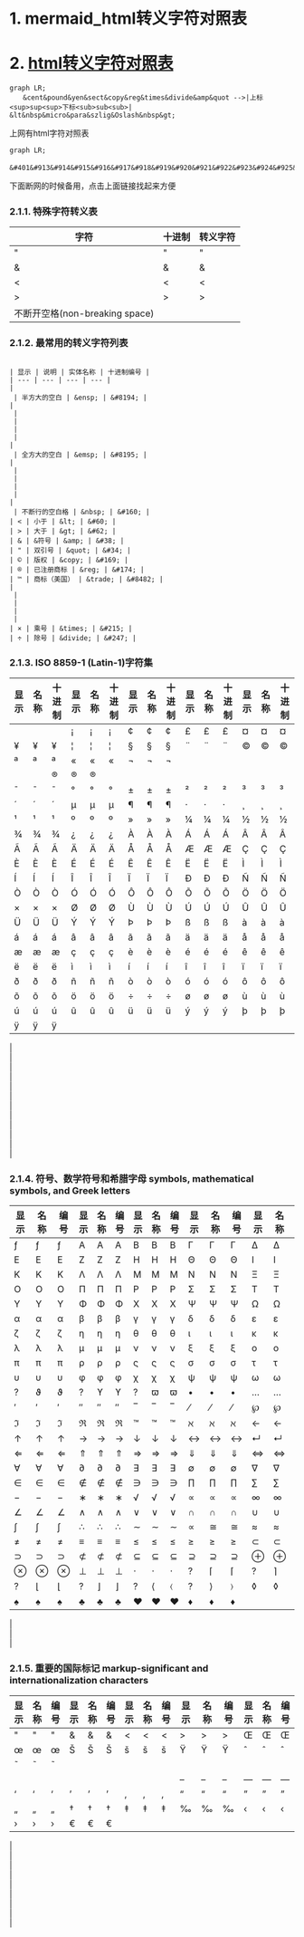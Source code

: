 # 1. mermaid_html转义字符对照表













# 2. [html转义字符对照表](https://www.e-learn.cn/tools/html-escape)

```mermaid
graph LR;
　　&cent&pound&yen&sect&copy&reg&times&divide&amp&quot -->|上标<sup>sup<sup>下标<sub>sub<sub>| &lt&nbsp&micro&para&szlig&Oslash&nbsp&gt;
```
上网有html字符对照表

```mermaid
graph LR;
　　&#401&#913&#914&#915&#916&#917&#918&#919&#920&#921&#922&#923&#924&#925&#926&#927&#928&#929&#930&#931&#932&#934&#935&#936&#937&#938&#939&#940&#941&#942&#943&#944&#945&#946&#947&#948&#949&#950&#951&#952&#953&#954&#955&#956&#957&#958&#959&#960
```


下面断网的时候备用，点击上面链接找起来方便

### 2.1.1. 特殊字符转义表

| 字符 | 十进制 | 转义字符 |
| --- | --- | --- |
| " | &#34; | &quot; |
| & | &#38; | &amp; |
| < | &#60; | &lt; |
| > | &#62; | &gt; |
| 不断开空格(non-breaking space) | &#160; | &nbsp; |

### 2.1.2. 最常用的转义字符列表
```

| 显示 | 说明 | 实体名称 | 十进制编号 |
| --- | --- | --- | --- |
|   
 | 半方大的空白 | &ensp; | &#8194; |
|   
 |   
 |   
 |   
 |
|   
 | 全方大的空白 | &emsp; | &#8195; |
|   
 |   
 |   
 |   
 |
|   
 | 不断行的空白格 | &nbsp; | &#160; |
| < | 小于 | &lt; | &#60; |
| > | 大于 | &gt; | &#62; |
| & | &符号 | &amp; | &#38; |
| " | 双引号 | &quot; | &#34; |
| © | 版权 | &copy; | &#169; |
| ® | 已注册商标 | &reg; | &#174; |
| ™ | 商标（美国） | &trade; | &#8482; |
|   
 |   
 |   
 |   
 |
| × | 乘号 | &times; | &#215; |
| ÷ | 除号 | &divide; | &#247; |
```

### 2.1.3. ISO 8859-1 (Latin-1)字符集

| 显示 | 名称 | 十进制 | 显示 | 名称 | 十进制 | 显示 | 名称 | 十进制 | 显示 | 名称 | 十进制 | 显示 | 名称 | 十进制 |
| --- | --- | --- | --- | --- | --- | --- | --- | --- | --- | --- | --- | --- | --- | --- |
|   | &nbsp; | &#160; | ¡ | &iexcl; | &#161; | ¢ | &cent; | &#162; | £ | &pound; | &#163; | ¤ | &curren; | &#164; |
| ¥ | &yen; | &#165; | ¦ | &brvbar; | &#166; | § | &sect; | &#167; | ¨ | &uml; | &#168; | © | &copy; | &#169; |
| ª | &ordf; | &#170; | « | &laquo; | &#171; | ¬ | &not; | &#172; |   
 | &shy; | &#173; | ® | &reg; | &#174; |
| ¯ | &macr; | &#175; | ° | &deg; | &#176; | ± | &plusmn; | &#177; | ² | &sup2; | &#178; | ³ | &sup3; | &#179; |
| ´ | &acute; | &#180; | µ | &micro; | &#181; | ¶ | &para; | &#182; | · | &middot; | &#183; | ¸ | &cedil; | &#184; |
| ¹ | &sup1; | &#185; | º | &ordm; | &#186; | » | &raquo; | &#187; | ¼ | &frac14; | &#188; | ½ | &frac12; | &#189; |
| ¾ | &frac34; | &#190; | ¿ | &iquest; | &#191; | À | &Agrave; | &#192; | Á | &Aacute; | &#193; | Â | &Acirc; | &#194; |
| Ã | &Atilde; | &#195; | Ä | &Auml; | &#196; | Å | &Aring; | &#197; | Æ | &AElig; | &#198; | Ç | &Ccedil; | &#199; |
| È | &Egrave; | &#200; | É | &Eacute; | &#201; | Ê | &Ecirc; | &#202; | Ë | &Euml; | &#203; | Ì | &Igrave; | &#204; |
| Í | &Iacute; | &#205; | Î | &Icirc; | &#206; | Ï | &Iuml; | &#207; | Ð | &ETH; | &#208; | Ñ | &Ntilde; | &#209; |
| Ò | &Ograve; | &#210; | Ó | &Oacute; | &#211; | Ô | &Ocirc; | &#212; | Õ | &Otilde; | &#213; | Ö | &Ouml; | &#214; |
| × | &times; | &#215; | Ø | &Oslash; | &#216; | Ù | &Ugrave; | &#217; | Ú | &Uacute; | &#218; | Û | &Ucirc; | &#219; |
| Ü | &Uuml; | &#220; | Ý | &Yacute; | &#221; | Þ | &THORN; | &#222; | ß | &szlig; | &#223; | à | &agrave; | &#224; |
| á | &aacute; | &#225; | â | &acirc; | &#226; | ã | &atilde; | &#227; | ä | &auml; | &#228; | å | &aring; | &#229; |
| æ | &aelig; | &#230; | ç | &ccedil; | &#231; | è | &egrave; | &#232; | é | &eacute; | &#233; | ê | &ecirc; | &#234; |
| ë | &euml; | &#235; | ì | &igrave; | &#236; | í | &iacute; | &#237; | î | &icirc; | &#238; | ï | &iuml; | &#239; |
| ð | &eth; | &#240; | ñ | &ntilde; | &#241; | ò | &ograve; | &#242; | ó | &oacute; | &#243; | ô | &ocirc; | &#244; |
| õ | &otilde; | &#245; | ö | &ouml; | &#246; | ÷ | &divide; | &#247; | ø | &oslash; | &#248; | ù | &ugrave; | &#249; |
| ú | &uacute; | &#250; | û | &ucirc; | &#251; | ü | &uuml; | &#252; | ý | &yacute; | &#253; | þ | &thorn; | &#254; |
| ÿ | &yuml; | &#255; |   
 |   
 |   
 |   
 |   
 |   
 |   
 |   
 |   
 |   
 |   
 |   
 |

### 2.1.4. 符号、数学符号和希腊字母  symbols, mathematical symbols, and Greek letters

| 显示 | 名称 | 编号 | 显示 | 名称 | 编号 | 显示 | 名称 | 编号 | 显示 | 名称 | 编号 | 显示 | 名称 | 编号 |
| --- | --- | --- | --- | --- | --- | --- | --- | --- | --- | --- | --- | --- | --- | --- |
| ƒ | &fnof; | &#402; | Α | &Alpha; | &#913; | Β | &Beta; | &#914; | Γ | &Gamma; | &#915; | Δ | &Delta; | &#916; |
| Ε | &Epsilon; | &#917; | Ζ | &Zeta; | &#918; | Η | &Eta; | &#919; | Θ | &Theta; | &#920; | Ι | &Iota; | &#921; |
| Κ | &Kappa; | &#922; | Λ | &Lambda; | &#923; | Μ | &Mu; | &#924; | Ν | &Nu; | &#925; | Ξ | &Xi; | &#926; |
| Ο | &Omicron; | &#927; | Π | &Pi; | &#928; | Ρ | &Rho; | &#929; | Σ | &Sigma; | &#931; | Τ | &Tau; | &#932; |
| Υ | &Upsilon; | &#933; | Φ | &Phi; | &#934; | Χ | &Chi; | &#935; | Ψ | &Psi; | &#936; | Ω | &Omega; | &#937; |
| α | &alpha; | &#945; | β | &beta; | &#946; | γ | &gamma; | &#947; | δ | &delta; | &#948; | ε | &epsilon; | &#949; |
| ζ | &zeta; | &#950; | η | &eta; | &#951; | θ | &theta; | &#952; | ι | &iota; | &#953; | κ | &kappa; | &#954; |
| λ | &lambda; | &#955; | μ | &mu; | &#956; | ν | &nu; | &#957; | ξ | &xi; | &#958; | ο | &omicron; | &#959; |
| π | &pi; | &#960; | ρ | &rho; | &#961; | ς | &sigmaf; | &#962; | σ | &sigma; | &#963; | τ | &tau; | &#964; |
| υ | &upsilon; | &#965; | φ | &phi; | &#966; | χ | &chi; | &#967; | ψ | &psi; | &#968; | ω | &omega; | &#969; |
| ? | &thetasym; | &#977; | ? | &upsih; | &#978; | ? | &piv; | &#982; | • | &bull; | &#8226; | … | &hellip; | &#8230; |
| ′ | &prime; | &#8242; | ″ | &Prime; | &#8243; | ‾ | &oline; | &#8254; | ⁄ | &frasl; | &#8260; | ℘ | &weierp; | &#8472; |
| ℑ | &image; | &#8465; | ℜ | &real; | &#8476; | ™ | &trade; | &#8482; | ℵ | &alefsym; | &#8501; | ← | &larr; | &#8592; |
| ↑ | &uarr; | &#8593; | → | &rarr; | &#8594; | ↓ | &darr; | &#8595; | ↔ | &harr; | &#8596; | ↵ | &crarr; | &#8629; |
| ⇐ | &lArr; | &#8656; | ⇑ | &uArr; | &#8657; | ⇒ | &rArr; | &#8658; | ⇓ | &dArr; | &#8659; | ⇔ | &hArr; | &#8660; |
| ∀ | &forall; | &#8704; | ∂ | &part; | &#8706; | ∃ | &exist; | &#8707; | ∅ | &empty; | &#8709; | ∇ | &nabla; | &#8711; |
| ∈ | &isin; | &#8712; | ∉ | &notin; | &#8713; | ∋ | &ni; | &#8715; | ∏ | &prod; | &#8719; | ∑ | &sum; | &#8721; |
| − | &minus; | &#8722; | ∗ | &lowast; | &#8727; | √ | &radic; | &#8730; | ∝ | &prop; | &#8733; | ∞ | &infin; | &#8734; |
| ∠ | &ang; | &#8736; | ∧ | &and; | &#8743; | ∨ | &or; | &#8744; | ∩ | &cap; | &#8745; | ∪ | &cup; | &#8746; |
| ∫ | &int; | &#8747; | ∴ | &there4; | &#8756; | ∼ | &sim; | &#8764; | ∝ | &cong; | &#8773; | ≈ | &asymp; | &#8776; |
| ≠ | &ne; | &#8800; | ≡ | &equiv; | &#8801; | ≤ | &le; | &#8804; | ≥ | &ge; | &#8805; | ⊂ | &sub; | &#8834; |
| ⊃ | &sup; | &#8835; | ⊄ | &nsub; | &#8836; | ⊆ | &sube; | &#8838; | ⊇ | &supe; | &#8839; | ⊕ | &oplus; | &#8853; |
| ⊗ | &otimes; | &#8855; | ⊥ | &perp; | &#8869; | ⋅ | &sdot; | &#8901; | ? | &lceil; | &#8968; | ? | &rceil; | &#8969; |
| ? | &lfloor; | &#8970; | ? | &rfloor; | &#8971; | ? | &lang; | &#9001; | ? | &rang; | &#9002; | ◊ | &loz; | &#9674; |
| ♠ | &spades; | &#9824; | ♣ | &clubs; | &#9827; | ♥ | &hearts; | &#9829; | ♦ | &diams; | &#9830; |   
 |   
 |   
 |

### 2.1.5. 重要的国际标记 markup-significant and internationalization characters

| 显示 | 名称 | 编号 | 显示 | 名称 | 编号 | 显示 | 名称 | 编号 | 显示 | 名称 | 编号 | 显示 | 名称 | 编号 |
| --- | --- | --- | --- | --- | --- | --- | --- | --- | --- | --- | --- | --- | --- | --- |
| " | &quot; | &#34; | & | &amp; | &#38; | < | &lt; | &#60; | > | &gt; | &#62; | Œ | &OElig; | &#338; |
| œ | &oelig; | &#339; | Š | &Scaron; | &#352; | š | &scaron; | &#353; | Ÿ | &Yuml; | &#376; | ˆ | &circ; | &#710; |
| ˜ | &tilde; | &#732; |   | &ensp; | &#8194; |   | &emsp; | &#8195; |   | &thinsp; | &#8201; | ‌ | &zwnj; | &#8204; |
| ‍‍ | &zwj; | &#8205; | ‎‎ | &lrm; | &#8206; | ‏‏ | &rlm; | &#8207; | – | &ndash; | &#8211; | — | &mdash; | &#8212; |
| ‘ | &lsquo; | &#8216; | ’ | &rsquo; | &#8217; | ‚ | &sbquo; | &#8218; | “ | &ldquo; | &#8220; | ” | &rdquo; | &#8221; |
| „ | &bdquo; | &#8222; | † | &dagger; | &#8224; | ‡ | &Dagger; | &#8225; | ‰ | &permil; | &#8240; | ‹ | &lsaquo; | &#8249; |
| › | &rsaquo; | &#8250; | € | &euro; | &#8364; |   
 |   
 |   
 |   
 |   
 |   
 |   
 |   
 |   
 |

